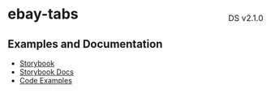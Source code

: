 <h1 style='display: flex; justify-content: space-between; align-items: center;'>
    <span>
        ebay-tabs
    </span>
    <span style='font-weight: normal; font-size: medium; margin-bottom: -15px;'>
        DS v2.1.0
    </span>
</h1>

## Examples and Documentation

-   [Storybook](https://ebay.github.io/ebayui-core/?path=/story/navigation-disclosure-ebay-tabs)
-   [Storybook Docs](https://ebay.github.io/ebayui-core/?path=/docs/navigation-disclosure-ebay-tabs)
-   [Code Examples](https://github.com/eBay/ebayui-core/tree/master/src/components/ebay-tabs/examples)
